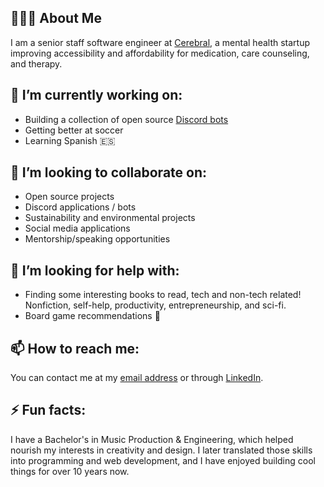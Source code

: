 ## 🧑🏻‍💻 About Me

I am a senior staff software engineer at [Cerebral](https://cerebral.com), a mental health startup improving accessibility and affordability for medication, care counseling, and therapy.

## 🔭 I’m currently working on:

- Building a collection of open source [Discord bots](https://github.com/Discord-Botique)
- Getting better at soccer
- Learning Spanish 🇪🇸

## 🤝 I’m looking to collaborate on:

- Open source projects
- Discord applications / bots
- Sustainability and environmental projects
- Social media applications
- Mentorship/speaking opportunities

## 🤔 I’m looking for help with:

- Finding some interesting books to read, tech and non-tech related! Nonfiction, self-help, productivity, entrepreneurship, and sci-fi.
- Board game recommendations 🎲

## 📫 How to reach me:

You can contact me at my [email address](mailto:hello@luis.app) or through [LinkedIn](https://www.linkedin.com/in/luisbaugusto).

## ⚡ Fun facts:

I have a Bachelor's in Music Production & Engineering, which helped nourish my interests in creativity and design. I later translated those skills into programming and web development, and I have enjoyed building cool things for over 10 years now.
